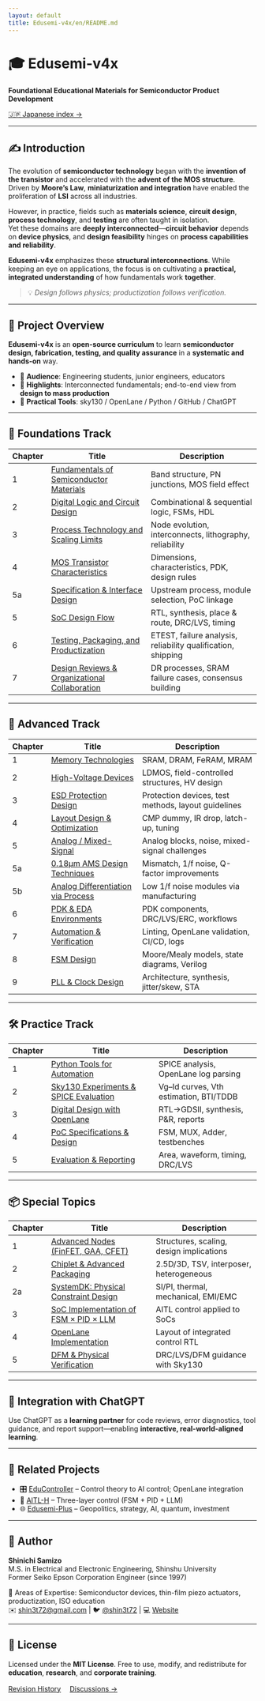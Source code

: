 ```yaml
---
layout: default
title: Edusemi-v4x/en/README.md
---
```


<!-- Page-specific CSS (works from any directory) -->
<link rel="stylesheet" href="{{ '/assets/css/edusemi.css' | relative_url }}"/>

# 🎓 Edusemi-v4x  
**Foundational Educational Materials for Semiconductor Product Development**

<a class="btn-link" href="../">🇯🇵 Japanese index →</a>

---

## ✍️ Introduction

The evolution of **semiconductor technology** began with the **invention of the transistor** and accelerated with the **advent of the MOS structure**.  
Driven by **Moore’s Law**, **miniaturization and integration** have enabled the proliferation of **LSI** across all industries.

However, in practice, fields such as **materials science**, **circuit design**, **process technology**, and **testing** are often taught in isolation.  
Yet these domains are **deeply interconnected**—**circuit behavior** depends on **device physics**, and **design feasibility** hinges on **process capabilities and reliability**.

**Edusemi-v4x** emphasizes these **structural interconnections**. While keeping an eye on applications, the focus is on cultivating a **practical, integrated understanding** of how fundamentals work **together**.

> 💡 *Design follows physics; productization follows verification.*

---

## 📘 Project Overview

**Edusemi-v4x** is an **open-source curriculum** to learn **semiconductor design, fabrication, testing, and quality assurance** in a **systematic and hands-on** way.

- 🎯 **Audience**: Engineering students, junior engineers, educators  
- 🌟 **Highlights**: Interconnected fundamentals; end-to-end view from **design to mass production**  
- 🧪 **Practical Tools**: sky130 / OpenLane / Python / GitHub / ChatGPT

---

## 🧭 Foundations Track

<table class="nice-table">
  <thead><tr><th>Chapter</th><th>Title</th><th>Description</th></tr></thead>
  <tbody>
    <tr><td>1</td><td><a href="../chapter1_materials/README.md">Fundamentals of Semiconductor Materials</a></td><td>Band structure, PN junctions, MOS field effect</td></tr>
    <tr><td>2</td><td><a href="../chapter2_comb_logic/README.md">Digital Logic and Circuit Design</a></td><td>Combinational & sequential logic, FSMs, HDL</td></tr>
    <tr><td>3</td><td><a href="../chapter3_process_evolution/README.md">Process Technology and Scaling Limits</a></td><td>Node evolution, interconnects, lithography, reliability</td></tr>
    <tr><td>4</td><td><a href="../chapter4_mos_characteristics/README.md">MOS Transistor Characteristics</a></td><td>Dimensions, characteristics, PDK, design rules</td></tr>
    <tr><td>5a</td><td><a href="../chapter5a_spec_module_if/README.md">Specification & Interface Design</a></td><td>Upstream process, module selection, PoC linkage</td></tr>
    <tr><td>5</td><td><a href="../chapter5_soc_design_flow/README.md">SoC Design Flow</a></td><td>RTL, synthesis, place & route, DRC/LVS, timing</td></tr>
    <tr><td>6</td><td><a href="../chapter6_test_and_package/README.md">Testing, Packaging, and Productization</a></td><td>ETEST, failure analysis, reliability qualification, shipping</td></tr>
    <tr><td>7</td><td><a href="../chapter7_design_review_and_org/README.md">Design Reviews & Organizational Collaboration</a></td><td>DR processes, SRAM failure cases, consensus building</td></tr>
  </tbody>
</table>

---

## 🧩 Advanced Track

<table class="nice-table">
  <thead><tr><th>Chapter</th><th>Title</th><th>Description</th></tr></thead>
  <tbody>
    <tr><td>1</td><td><a href="../d_chapter1_memory_technologies/README.md">Memory Technologies</a></td><td>SRAM, DRAM, FeRAM, MRAM</td></tr>
    <tr><td>2</td><td><a href="../d_chapter2_high_voltage_devices/README.md">High-Voltage Devices</a></td><td>LDMOS, field-controlled structures, HV design</td></tr>
    <tr><td>3</td><td><a href="../d_chapter3_esd_protection_design/README.md">ESD Protection Design</a></td><td>Protection devices, test methods, layout guidelines</td></tr>
    <tr><td>4</td><td><a href="../d_chapter4_layout_optimization/README.md">Layout Design & Optimization</a></td><td>CMP dummy, IR drop, latch-up, tuning</td></tr>
    <tr><td>5</td><td><a href="../d_chapter5_analog_mixed_signal/README.md">Analog / Mixed-Signal</a></td><td>Analog blocks, noise, mixed-signal challenges</td></tr>
    <tr><td>5a</td><td><a href="../d_chapter5a_analog_mixed_signal/README_en.md">0.18μm AMS Design Techniques</a></td><td>Mismatch, 1/f noise, Q-factor improvements</td></tr>
    <tr><td>5b</td><td><a href="../d_chapter5b_ams_block_and_pdk/README.md">Analog Differentiation via Process</a></td><td>Low 1/f noise modules via manufacturing</td></tr>
    <tr><td>6</td><td><a href="../d_chapter6_pdk_and_eda_environment/README.md">PDK & EDA Environments</a></td><td>PDK components, DRC/LVS/ERC, workflows</td></tr>
    <tr><td>7</td><td><a href="../d_chapter7_automation_and_verification/README.md">Automation & Verification</a></td><td>Linting, OpenLane validation, CI/CD, logs</td></tr>
    <tr><td>8</td><td><a href="../d_chapter8_fsm_design_basics/README.md">FSM Design</a></td><td>Moore/Mealy models, state diagrams, Verilog</td></tr>
    <tr><td>9</td><td><a href="../d_chapter9_pll_and_clock_design/README.md">PLL & Clock Design</a></td><td>Architecture, synthesis, jitter/skew, STA</td></tr>
  </tbody>
</table>

---

## 🛠 Practice Track

<table class="nice-table">
  <thead><tr><th>Chapter</th><th>Title</th><th>Description</th></tr></thead>
  <tbody>
    <tr><td>1</td><td><a href="../e_chapter1_python_automation_tools/README.md">Python Tools for Automation</a></td><td>SPICE analysis, OpenLane log parsing</td></tr>
    <tr><td>2</td><td><a href="../e_chapter2_sky130_experiments/README.md">Sky130 Experiments & SPICE Evaluation</a></td><td>Vg–Id curves, Vth estimation, BTI/TDDB</td></tr>
    <tr><td>3</td><td><a href="../e_chapter3_openlane_practice/README.md">Digital Design with OpenLane</a></td><td>RTL→GDSII, synthesis, P&R, reports</td></tr>
    <tr><td>4</td><td><a href="../e_chapter4_poc_spec_and_design/README.md">PoC Specifications & Design</a></td><td>FSM, MUX, Adder, testbenches</td></tr>
    <tr><td>5</td><td><a href="../e_chapter5_evaluation_and_report/README.md">Evaluation & Reporting</a></td><td>Area, waveform, timing, DRC/LVS</td></tr>
  </tbody>
</table>

---

## 📦 Special Topics

<table class="nice-table">
  <thead><tr><th>Chapter</th><th>Title</th><th>Description</th></tr></thead>
  <tbody>
    <tr><td>1</td><td><a href="../f_chapter1_finfet_gaa/README.md">Advanced Nodes (FinFET, GAA, CFET)</a></td><td>Structures, scaling, design implications</td></tr>
    <tr><td>2</td><td><a href="../f_chapter2_chiplet_pkg/README.md">Chiplet & Advanced Packaging</a></td><td>2.5D/3D, TSV, interposer, heterogeneous</td></tr>
    <tr><td>2a</td><td><a href="../f_chapter2a_systemdk/README.md">SystemDK: Physical Constraint Design</a></td><td>SI/PI, thermal, mechanical, EMI/EMC</td></tr>
    <tr><td>3</td><td><a href="../f_chapter3_socsystem/README.md">SoC Implementation of FSM × PID × LLM</a></td><td>AITL control applied to SoCs</td></tr>
    <tr><td>4</td><td><a href="../f_chapter4_openlane/README.md">OpenLane Implementation</a></td><td>Layout of integrated control RTL</td></tr>
    <tr><td>5</td><td><a href="../f_chapter5_dfm/README.md">DFM & Physical Verification</a></td><td>DRC/LVS/DFM guidance with Sky130</td></tr>
  </tbody>
</table>

---

## 🤖 Integration with ChatGPT

Use ChatGPT as a **learning partner** for code reviews, error diagnostics, tool guidance, and report support—enabling **interactive, real-world-aligned learning**.

---

## 🔗 Related Projects

<ul class="icon-list">
  <li>🎛️ <a href="https://github.com/Samizo-AITL/EduController">EduController</a> – Control theory to AI control; OpenLane integration</li>
  <li>🤖 <a href="https://github.com/Samizo-AITL/AITL-H">AITL-H</a> – Three-layer control (FSM + PID + LLM)</li>
  <li>🌐 <a href="https://github.com/Samizo-AITL/edusemi-plus">Edusemi-Plus</a> – Geopolitics, strategy, AI, quantum, investment</li>
</ul>

---

## 👤 Author

**Shinichi Samizo**  
M.S. in Electrical and Electronic Engineering, Shinshu University  
Former Seiko Epson Corporation Engineer (since 1997)

📌 Areas of Expertise: Semiconductor devices, thin-film piezo actuators, productization, ISO education  
✉️ <a href="mailto:shin3t72@gmail.com">shin3t72@gmail.com</a> | 🐦 <a href="https://x.com/shin3t72">@shin3t72</a> | 💻 <a href="https://samizo-aitl.github.io/">Website</a>

---

## 📄 License

Licensed under the **MIT License**. Free to use, modify, and redistribute for **education**, **research**, and **corporate training**.

<a class="btn-secondary" href="../revision_history.md">Revision History</a>　
<a class="btn-link" href="https://github.com/Samizo-AITL/Edusemi-v4x/discussions">Discussions →</a>
